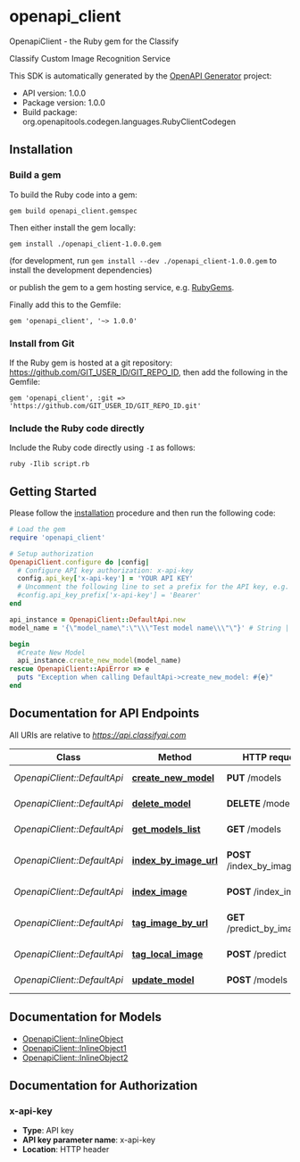 # openapi_client

OpenapiClient - the Ruby gem for the Classify

Classify Custom Image Recognition Service

This SDK is automatically generated by the [OpenAPI Generator](https://openapi-generator.tech) project:

- API version: 1.0.0
- Package version: 1.0.0
- Build package: org.openapitools.codegen.languages.RubyClientCodegen

## Installation

### Build a gem

To build the Ruby code into a gem:

```shell
gem build openapi_client.gemspec
```

Then either install the gem locally:

```shell
gem install ./openapi_client-1.0.0.gem
```

(for development, run `gem install --dev ./openapi_client-1.0.0.gem` to install the development dependencies)

or publish the gem to a gem hosting service, e.g. [RubyGems](https://rubygems.org/).

Finally add this to the Gemfile:

    gem 'openapi_client', '~> 1.0.0'

### Install from Git

If the Ruby gem is hosted at a git repository: https://github.com/GIT_USER_ID/GIT_REPO_ID, then add the following in the Gemfile:

    gem 'openapi_client', :git => 'https://github.com/GIT_USER_ID/GIT_REPO_ID.git'

### Include the Ruby code directly

Include the Ruby code directly using `-I` as follows:

```shell
ruby -Ilib script.rb
```

## Getting Started

Please follow the [installation](#installation) procedure and then run the following code:

```ruby
# Load the gem
require 'openapi_client'

# Setup authorization
OpenapiClient.configure do |config|
  # Configure API key authorization: x-api-key
  config.api_key['x-api-key'] = 'YOUR API KEY'
  # Uncomment the following line to set a prefix for the API key, e.g. 'Bearer' (defaults to nil)
  #config.api_key_prefix['x-api-key'] = 'Bearer'
end

api_instance = OpenapiClient::DefaultApi.new
model_name = '{\"model_name\":\"\\\"Test model name\\\"\"}' # String | Set a name for your model

begin
  #Create New Model
  api_instance.create_new_model(model_name)
rescue OpenapiClient::ApiError => e
  puts "Exception when calling DefaultApi->create_new_model: #{e}"
end

```

## Documentation for API Endpoints

All URIs are relative to *https://api.classifyai.com*

Class | Method | HTTP request | Description
------------ | ------------- | ------------- | -------------
*OpenapiClient::DefaultApi* | [**create_new_model**](docs/DefaultApi.md#create_new_model) | **PUT** /models | Create New Model
*OpenapiClient::DefaultApi* | [**delete_model**](docs/DefaultApi.md#delete_model) | **DELETE** /models | Delete Model
*OpenapiClient::DefaultApi* | [**get_models_list**](docs/DefaultApi.md#get_models_list) | **GET** /models | Get Models List
*OpenapiClient::DefaultApi* | [**index_by_image_url**](docs/DefaultApi.md#index_by_image_url) | **POST** /index_by_image_url | Index by Using Image URL
*OpenapiClient::DefaultApi* | [**index_image**](docs/DefaultApi.md#index_image) | **POST** /index_image | Index Local Image
*OpenapiClient::DefaultApi* | [**tag_image_by_url**](docs/DefaultApi.md#tag_image_by_url) | **GET** /predict_by_image_url | Tag Image by Using Image Url
*OpenapiClient::DefaultApi* | [**tag_local_image**](docs/DefaultApi.md#tag_local_image) | **POST** /predict | Predict by Image
*OpenapiClient::DefaultApi* | [**update_model**](docs/DefaultApi.md#update_model) | **POST** /models | Update Model


## Documentation for Models

 - [OpenapiClient::InlineObject](docs/InlineObject.md)
 - [OpenapiClient::InlineObject1](docs/InlineObject1.md)
 - [OpenapiClient::InlineObject2](docs/InlineObject2.md)


## Documentation for Authorization


### x-api-key


- **Type**: API key
- **API key parameter name**: x-api-key
- **Location**: HTTP header

